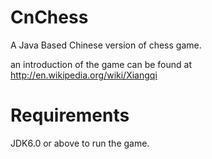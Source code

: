 CnChess
============

A Java Based Chinese version of chess game.

an introduction of the game can be found at http://en.wikipedia.org/wiki/Xiangqi


Requirements
============
JDK6.0 or above to run the game.